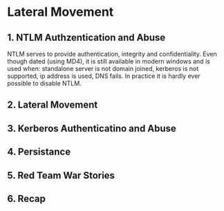 # Lateral Movement

## 1. NTLM Authzentication and Abuse
NTLM serves to provide authentication, integrity and confidentiality. Even though dated (using MD4), it is still available in modern windows and is used when: standalone server is not domain joined, kerberos is not supported, ip address is used, DNS fails. In practice it is hardly ever possible to disable NTLM. 



## 2. Lateral Movement

## 3. Kerberos Authenticatino and Abuse

## 4. Persistance


## 5. Red Team War Stories

## 6. Recap



